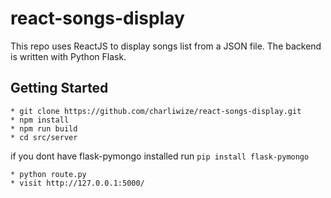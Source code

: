 # react-songs-display
This repo uses ReactJS to display songs list from a JSON file. The backend is written with Python Flask. 

## Getting Started


```
* git clone https://github.com/charliwize/react-songs-display.git
* npm install
* npm run build
* cd src/server 
```

if you dont have flask-pymongo installed run `pip install flask-pymongo`

```
* python route.py
* visit http://127.0.0.1:5000/
```



